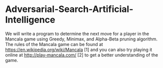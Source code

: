 # Adversarial-Search-Artificial-Intelligence
We will write a program to determine the next move for a player in the Mancala game using Greedy, Minimax, and Alpha-Beta pruning algorithm.
The rules of the Mancala game can be found at https://en.wikipedia.org/wiki/Mancala [1] and you can also try playing it online at http://play-mancala.com/ [2] to get a better understanding of the game.
